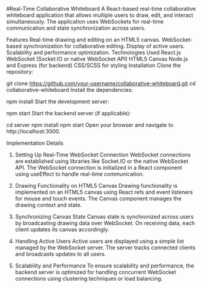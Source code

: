 #Real-Time Collaborative Whiteboard
A React-based real-time collaborative whiteboard application that allows multiple users to draw, edit, and interact simultaneously. The application uses WebSockets for real-time communication and state synchronization across users.

Features
Real-time drawing and editing on an HTML5 canvas.
WebSocket-based synchronization for collaborative editing.
Display of active users.
Scalability and performance optimization.
Technologies Used
React.js
WebSocket (Socket.IO or native WebSocket API)
HTML5 Canvas
Node.js and Express (for backend)
CSS/SCSS for styling
Installation
Clone the repository:

git clone https://github.com/your-username/collaborative-whiteboard.git
cd collaborative-whiteboard
Install the dependencies:

npm install
Start the development server:

npm start
Start the backend server (if applicable):

cd server
npm install
npm start
Open your browser and navigate to http://localhost:3000.

Implementation Details
1. Setting Up Real-Time WebSocket Connection
WebSocket connections are established using libraries like Socket.IO or the native WebSocket API. The WebSocket connection is initialized in a React component using useEffect to handle real-time communication.

2. Drawing Functionality on HTML5 Canvas
Drawing functionality is implemented on an HTML5 canvas using React refs and event listeners for mouse and touch events. The Canvas component manages the drawing context and state.

3. Synchronizing Canvas State
Canvas state is synchronized across users by broadcasting drawing data over WebSocket. On receiving data, each client updates its canvas accordingly.

4. Handling Active Users
Active users are displayed using a simple list managed by the WebSocket server. The server tracks connected clients and broadcasts updates to all users.

5. Scalability and Performance
To ensure scalability and performance, the backend server is optimized for handling concurrent WebSocket connections using clustering techniques or load balancing.

